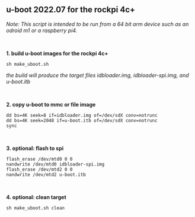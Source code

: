 ## u-boot 2022.07 for the rockpi 4c+

<i>Note: This script is intended to be run from a 64 bit arm device such as an odroid m1 or a raspberry pi4.</i>

<br/>

**1. build u-boot images for the rockpi 4c+**
```
sh make_uboot.sh
```

<i>the build will produce the target files idbloader.img, idbloader-spi.img, and u-boot.itb</i>

<br/>

**2. copy u-boot to mmc or file image**
```
dd bs=4K seek=8 if=idbloader.img of=/dev/sdX conv=notrunc
dd bs=4K seek=2048 if=u-boot.itb of=/dev/sdX conv=notrunc
sync
```

<br/>

**3. optional: flash to spi**
```
flash_erase /dev/mtd0 0 0
nandwrite /dev/mtd0 idbloader-spi.img
flash_erase /dev/mtd2 0 0
nandwrite /dev/mtd2 u-boot.itb
```

<br/>

**4. optional: clean target**
```
sh make_uboot.sh clean
```
